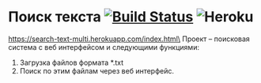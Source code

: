 # Поиск текста [![Build Status](https://travis-ci.com/RenatFaiz/search-text-rfc.svg?branch=develop)](https://travis-ci.com/RenatFaiz/search-text-rfc) ![Heroku](https://pyheroku-badge.herokuapp.com/?app=search-text-multi&style=flat) 
https://search-text-multi.herokuapp.com/index.html\
Проект	– поисковая	система с веб
интерфейсом и следующими функциями:
1. Загрузка	файлов формата *.txt
2. Поиск по	этим файлам	через	веб
интерфейс.